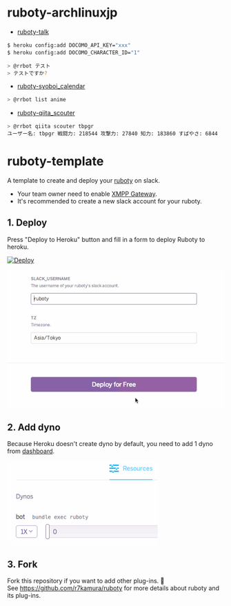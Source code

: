 # ruboty-archlinuxjp

- [ruboty-talk](https://github.com/r7kamura/ruboty-talk)

```bash
$ heroku config:add DOCOMO_API_KEY="xxx"
$ heroku config:add DOCOMO_CHARACTER_ID="1"
```

```bash
> @rrbot テスト
> テストですか?
```

- [ruboty-syoboi_calendar](https://github.com/r7kamura/ruboty-syoboi_calendar) 

```bash
> @rrbot list anime
```

- [ruboty-qiita_scouter](https://github.com/tbpgr/ruboty-qiita_scouter)

```bash
> @rrbot qiita scouter tbpgr
ユーザー名: tbpgr 戦闘力: 218544 攻撃力: 27840 知力: 183860 すばやさ: 6844
```

# ruboty-template
A template to create and deploy your [ruboty](https://github.com/r7kamura/ruboty) on slack.

* Your team owner need to enable [XMPP Gateway](https://my.slack.com/admin/settings).
* It's recommended to create a new slack account for your ruboty.

## 1. Deploy
Press "Deploy to Heroku" button and fill in a form to deploy Ruboty to heroku.

[![Deploy](https://www.herokucdn.com/deploy/button.png)](https://heroku.com/deploy)

![](images/deploy.gif)

## 2. Add dyno
Because Heroku doesn't create dyno by default,
you need to add 1 dyno from [dashboard](https://dashboard-next.heroku.com/apps).

![](images/add-dyno.gif)

## 3. Fork
Fork this repository if you want to add other plug-ins. :fork_and_knife:  
See https://github.com/r7kamura/ruboty for more details about ruboty and its plug-ins.
